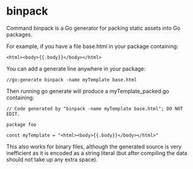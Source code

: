 # binpack

Command binpack is a Go generator for packing static assets into Go
packages.

For example, if you have a file base.html in your package containing:

    <html><body>{{.body}}</body></html>

You can add a generate line anywhere in your package:

    //go:generate binpack -name myTemplate base.html

Then running go generate will produce a myTemplate_packed.go containing:

    // Code generated by "binpack -name myTemplate base.html"; DO NOT EDIT.

    package foo

    const myTemplate = "<html><body>{{.body}}</body></html>"

This also works for binary files, although the generated source is
very inefficient as it is encoded as a string literal (but after
compiling the data should not take up any extra space).
